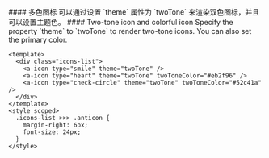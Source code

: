 <cn>
#### 多色图标
可以通过设置 `theme` 属性为 `twoTone` 来渲染双色图标，并且可以设置主题色。
</cn>

<us>
#### Two-tone icon and colorful icon
Specify the property `theme` to `twoTone` to render two-tone icons. You can also set the primary color.
</us>

```tpl
<template>
  <div class="icons-list">
    <a-icon type="smile" theme="twoTone" />
    <a-icon type="heart" theme="twoTone" twoToneColor="#eb2f96" />
    <a-icon type="check-circle" theme="twoTone" twoToneColor="#52c41a" />
  </div>
</template>
<style scoped>
  .icons-list >>> .anticon {
    margin-right: 6px;
    font-size: 24px;
  }
</style>
```
